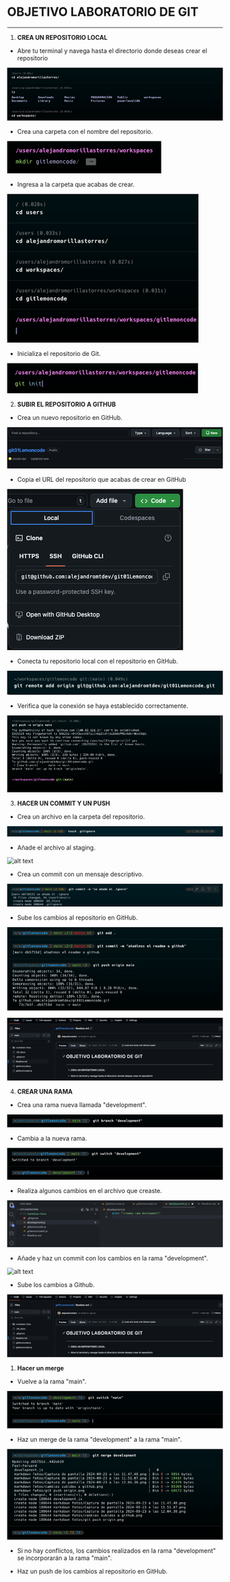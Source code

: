 # OBJETIVO LABORATORIO DE GIT #
---
1. __CREA UN REPOSITORIO LOCAL__ 
   
  - Abre tu terminal y navega hasta el directorio donde deseas crear el repositorio
  
![alt text](<markdown fotos/1. navegacion terminal hasta directorio.png>)

  - Crea una carpeta con el nombre del repositorio.
  
![alt text](<markdown fotos/2. creamos carpeta gitlemoncode.png>)

  - Ingresa a la carpeta que acabas de crear.
  
![alt text](<markdown fotos/3. ingresamos a la carpeta creada .png>)

  - Inicializa el repositorio de Git.
  
![alt text](<markdown fotos/4. Inicializamos repositorio de git.png>)

2. __SUBIR EL REPOSITORIO A GITHUB__
   
  -  Crea un nuevo repositorio en GitHub.
  
![alt text](<markdown fotos/5. creamos nuevo repositorio en github.png>)

 - Copia el URL del repositorio que acabas de crear en GitHub
  
![alt text](<markdown fotos/6. copiamos url repositorio creado.png>)

 - Conecta tu repositorio local con el repositorio en GitHub.
  
![alt text](<markdown fotos/7. conectamos repositorio local con repositorio en github.png>)
  
 - Verifica que la conexión se haya establecido correctamente.

![alt text](<markdown fotos/8. Verificamos conexion correcta.png>)

3. __HACER UN COMMIT Y UN PUSH__
  - Crea un archivo en la carpeta del repositorio.
  
![alt text](<markdown fotos/9. creamos archivo en carpeta repositorio .png>)

 - Añade el archivo al staging.

![alt text](<markdown fotos/10. añadimos archivo al staging (gitignore).png>)

 - Crea un commit con un mensaje descriptivo.
  
![alt text](<markdown fotos/11. creamos commit con mensaje descriptivo.png>)

 - Sube los cambios al repositorio en GitHub.
  
![alt text](<markdown fotos/12. subimos cambios al repositorio en github.png>)

![alt text](<markdown fotos/12.1 cambios repo github.png>)

4. __CREAR UNA RAMA__
   
  - Crea una rama nueva llamada "development".
 
![alt text](<markdown fotos/13. Creacion rama depelopment.png>)

 - Cambia a la nueva rama.

![alt text](<markdown fotos/14. Cambiamos a la nueva rama.png>)

 - Realiza algunos cambios en el archivo que creaste.

![alt text](<markdown fotos/15. realizamos cambios en rama development.png>)

 - Añade y haz un commit con los cambios en la rama "development".

![alt text](<markdown fotos/16. Añadimos y hacemos commit en rama development.png>)

 - Sube los cambios a Github.

![alt text](<markdown fotos/17. Subimos cambios a github.png>)

1. __Hacer un merge__
   
 - Vuelve a la rama "main".
  
![alt text](<markdown fotos/18. Volvemos a la rama main.png>)

 - Haz un merge de la rama "development" a la rama "main".

![alt text](<markdown fotos/19. Hacemos Merge de rama development a rama main.png>)

 - Si no hay conflictos, los cambios realizados en la rama "development" se incorporarán a la rama "main".



- Haz un push de los cambios al repositorio en GitHub.

